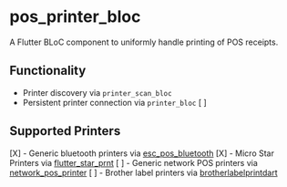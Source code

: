 # pos_printer_bloc

A Flutter BLoC component to uniformly handle printing of POS receipts.

## Functionality

- Printer discovery via `printer_scan_bloc`
- Persistent printer connection via `printer_bloc`
[ ] 

## Supported Printers

[X] - Generic bluetooth printers via [esc_pos_bluetooth](https://pub.dev/packages/esc_pos_bluetooth)
[X] - Micro Star Printers via [flutter_star_prnt](https://pub.dev/packages/flutter_star_prnt)
[ ] - Generic network POS printers via [network_pos_printer](network_pos_printer)
[ ] - Brother label printers via [brotherlabelprintdart](https://pub.dev/packages/brotherlabelprintdart)
